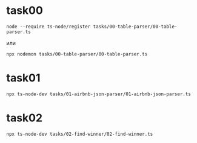 # task00
```
node --require ts-node/register tasks/00-table-parser/00-table-parser.ts
```
или
```
npx nodemon tasks/00-table-parser/00-table-parser.ts
```

# task01

```
npx ts-node-dev tasks/01-airbnb-json-parser/01-airbnb-json-parser.ts
```
# task02

```
npx ts-node-dev tasks/02-find-winner/02-find-winner.ts
```